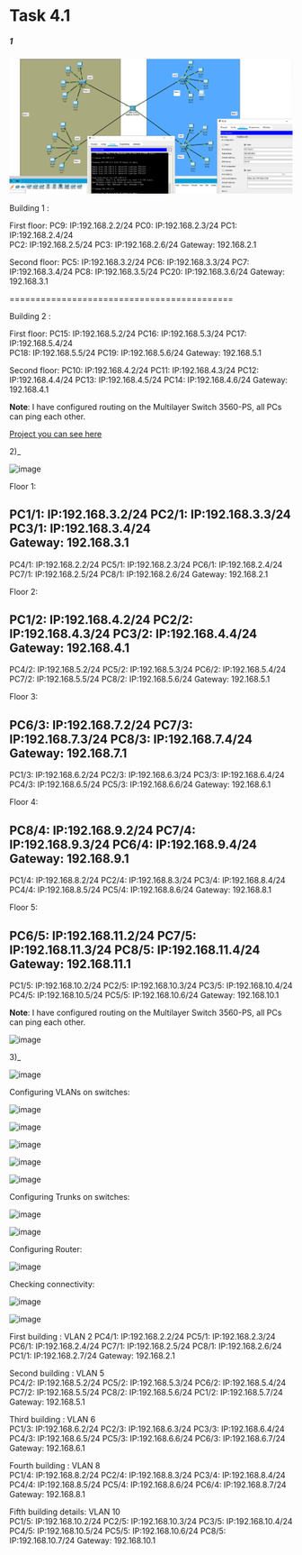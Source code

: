 # Task 4.1


##### 1

![project 1](https://github.com/shizgara/DevOps_online_Rivne_2020Q42021Q1/blob/master/m4/Task%204.2/images/1.png)


Building 1 : 
                                
First floor:
PC9: IP:192.168.2.2/24   PC0: IP:192.168.2.3/24   PC1: IP:192.168.2.4/24  
PC2: IP:192.168.2.5/24   PC3: IP:192.168.2.6/24 
Gateway: 192.168.2.1 
 
Second floor:
PC5: IP:192.168.3.2/24   PC6: IP:192.168.3.3/24   PC7: IP:192.168.3.4/24
PC8: IP:192.168.3.5/24   PC20: IP:192.168.3.6/24
Gateway: 192.168.3.1

===========================================

Building 2 :   
    
First floor:
PC15: IP:192.168.5.2/24   PC16: IP:192.168.5.3/24   PC17: IP:192.168.5.4/24     
PC18: IP:192.168.5.5/24   PC19: IP:192.168.5.6/24
Gateway: 192.168.5.1

Second floor:
PC10: IP:192.168.4.2/24   PC11: IP:192.168.4.3/24   PC12: IP:192.168.4.4/24
PC13: IP:192.168.4.5/24   PC14: IP:192.168.4.6/24
Gateway: 192.168.4.1


**Note**: I have configured routing on the Multilayer Switch 3560-PS, all PCs can ping each other.

[Project you can see here](https://github.com/shizgara/DevOps_online_Rivne_2020Q42021Q1/tree/master/m4/Task%204.2/projects)



2)_


![image]()

Floor 1:

PC1/1: IP:192.168.3.2/24   PC2/1: IP:192.168.3.3/24   PC3/1: IP:192.168.3.4/24  
Gateway: 192.168.3.1
-------------------------
PC4/1: IP:192.168.2.2/24   PC5/1: IP:192.168.2.3/24   PC6/1: IP:192.168.2.4/24   PC7/1: IP:192.168.2.5/24   PC8/1: IP:192.168.2.6/24
Gateway: 192.168.2.1

Floor 2:     
 
PC1/2: IP:192.168.4.2/24   PC2/2: IP:192.168.4.3/24   PC3/2: IP:192.168.4.4/24  
Gateway: 192.168.4.1
-------------------------
PC4/2: IP:192.168.5.2/24   PC5/2: IP:192.168.5.3/24   PC6/2: IP:192.168.5.4/24   PC7/2: IP:192.168.5.5/24   PC8/2: IP:192.168.5.6/24
Gateway: 192.168.5.1

Floor 3:

PC6/3: IP:192.168.7.2/24   PC7/3: IP:192.168.7.3/24   PC8/3: IP:192.168.7.4/24  
Gateway: 192.168.7.1
-------------------------
PC1/3: IP:192.168.6.2/24   PC2/3: IP:192.168.6.3/24   PC3/3: IP:192.168.6.4/24   PC4/3: IP:192.168.6.5/24   PC5/3: IP:192.168.6.6/24
Gateway: 192.168.6.1

Floor 4:

PC8/4: IP:192.168.9.2/24   PC7/4: IP:192.168.9.3/24   PC6/4: IP:192.168.9.4/24  
Gateway: 192.168.9.1
-------------------------
PC1/4: IP:192.168.8.2/24   PC2/4: IP:192.168.8.3/24   PC3/4: IP:192.168.8.4/24   PC4/4: IP:192.168.8.5/24   PC5/4: IP:192.168.8.6/24
Gateway: 192.168.8.1

Floor 5:

PC6/5: IP:192.168.11.2/24   PC7/5: IP:192.168.11.3/24   PC8/5: IP:192.168.11.4/24  
Gateway: 192.168.11.1
-------------------------
PC1/5: IP:192.168.10.2/24   PC2/5: IP:192.168.10.3/24   PC3/5: IP:192.168.10.4/24   PC4/5: IP:192.168.10.5/24   PC5/5: IP:192.168.10.6/24
Gateway: 192.168.10.1

**Note**: I have configured routing on the Multilayer Switch 3560-PS, all PCs can ping each other.

![image]()



3)_

![image](https://user-images.githubusercontent.com/46674112/89119407-0965ed80-d4b7-11ea-8da4-56e2d3e54b3c.png)



Configuring VLANs on switches:


![image](https://user-images.githubusercontent.com/46674112/89118252-cbfc6280-d4ac-11ea-8e3c-8eeff8b25c17.png)


![image](https://user-images.githubusercontent.com/46674112/89118295-475e1400-d4ad-11ea-9970-3c473f8316fd.png)


![image](https://user-images.githubusercontent.com/46674112/89118549-17b00b80-d4af-11ea-8990-0cfb3b467e4e.png)


![image](https://user-images.githubusercontent.com/46674112/89118586-5cd43d80-d4af-11ea-9f39-7e804bb46e2e.png)



![image](https://user-images.githubusercontent.com/46674112/89118457-aa03df80-d4ae-11ea-9fdd-b63d2fb63a7e.png)


Configuring Trunks on switches:


![image](https://user-images.githubusercontent.com/46674112/89119049-e259ec80-d4b3-11ea-91c0-2109a256f74e.png)


![image](https://user-images.githubusercontent.com/46674112/89119079-16cda880-d4b4-11ea-970b-d846bba78b03.png)


Configuring Router:


![image](https://user-images.githubusercontent.com/46674112/89119234-39ac8c80-d4b5-11ea-8e81-21cc6a5c1167.png)


Checking connectivity:


![image](https://user-images.githubusercontent.com/46674112/89120037-6368b200-d4bb-11ea-86ab-073905d9bed2.png)



![image](https://user-images.githubusercontent.com/46674112/89120053-90b56000-d4bb-11ea-8386-0b923ecc8aa2.png)




First building : VLAN 2
PC4/1: IP:192.168.2.2/24   PC5/1: IP:192.168.2.3/24   PC6/1: IP:192.168.2.4/24   PC7/1: IP:192.168.2.5/24   PC8/1: IP:192.168.2.6/24  PC1/1: IP:192.168.2.7/24
Gateway: 192.168.2.1

Second building :   VLAN 5   
PC4/2: IP:192.168.5.2/24   PC5/2: IP:192.168.5.3/24   PC6/2: IP:192.168.5.4/24   PC7/2: IP:192.168.5.5/24   PC8/2: IP:192.168.5.6/24  PC1/2: IP:192.168.5.7/24
Gateway: 192.168.5.1

Third building :    VLAN 6  
PC1/3: IP:192.168.6.2/24   PC2/3: IP:192.168.6.3/24   PC3/3: IP:192.168.6.4/24   PC4/3: IP:192.168.6.5/24   PC5/3: IP:192.168.6.6/24  PC6/3: IP:192.168.6.7/24
Gateway: 192.168.6.1

Fourth building :    VLAN 8    
PC1/4: IP:192.168.8.2/24   PC2/4: IP:192.168.8.3/24   PC3/4: IP:192.168.8.4/24   PC4/4: IP:192.168.8.5/24   PC5/4: IP:192.168.8.6/24   PC6/4: IP:192.168.8.7/24
Gateway: 192.168.8.1

Fifth building details:    VLAN 10    
PC1/5: IP:192.168.10.2/24   PC2/5: IP:192.168.10.3/24   PC3/5: IP:192.168.10.4/24   PC4/5: IP:192.168.10.5/24   PC5/5: IP:192.168.10.6/24   PC8/5: IP:192.168.10.7/24
Gateway: 192.168.10.1










